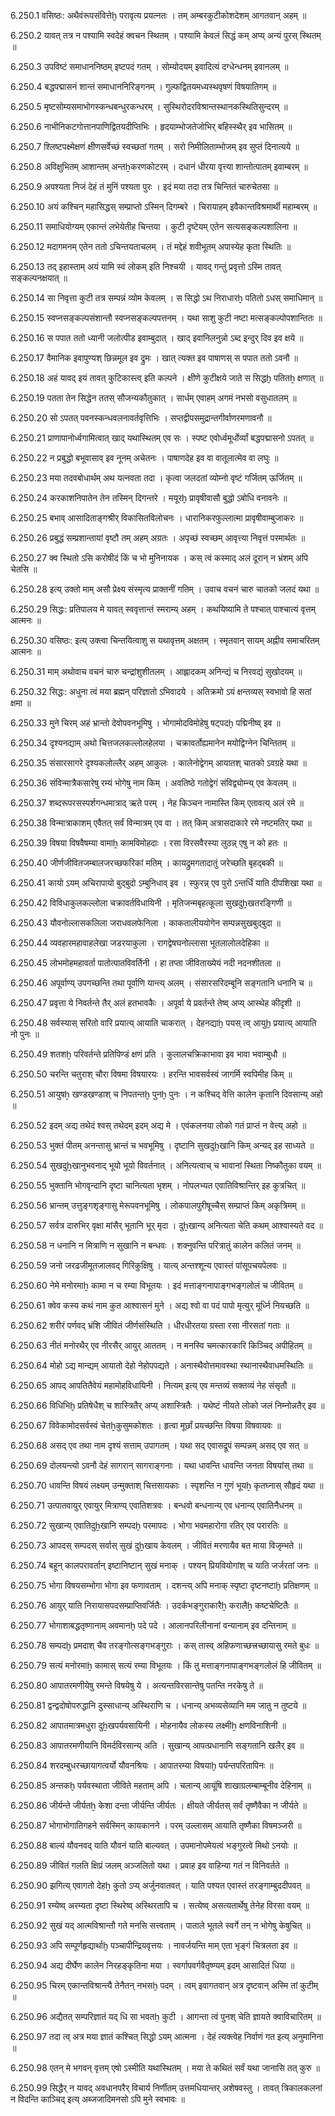 6.250.1
वसिष्ठः:
अथैवंरूपसंवित्तेḫ परावृत्य प्रयत्नतः ।
तम् अम्बरकुटीकोशदेशम् आगतवान् अहम् ॥


6.250.2
यावत् तत्र न पश्यामि स्वदेहं क्वचन स्थितम् ।
पश्यामि केवलं सिद्धं कम् अप्य् अन्यं पुरस् स्थितम् ॥


6.250.3
उपविष्टं समाधाननिष्ठम् इष्टपदं गतम् ।
सोम्योदयम् इवादित्यं दग्धेन्धनम् इवानलम् ॥


6.250.4
बद्धपद्मासनं शान्तं समाधाननिरिङ्गनम् ।
गुल्फद्वितयमध्यस्थवृषणं विषयातिगम् ॥


6.250.5
मृष्टसोम्यसमाभोगस्कन्धबन्धुरकन्धरम् ।
सुस्थिरोदरविश्रान्तस्थानकस्थितिसुन्दरम् ॥


6.250.6
नाभीनिकटगोत्तानपाणिद्वितयदीप्तिभिः ।
हृदयाम्भोजतेजोभिर् बहिस्स्थैर् इव भासितम् ॥


6.250.7
श्लिष्टपक्ष्मेक्षणं क्षीणसर्वेच्छं स्वच्छतां गतम् ।
सरो निमीलिताम्भोजम् इव सुप्तं दिनात्यये ॥


6.250.8
अविक्षुभितम् आशान्तम् अन्तẖकरणकोटरम् ।
दधानं धीरया वृत्त्या शान्तोत्पातम् इवाम्बरम् ॥


6.250.9
अपश्यता निजं देहं तं मुनिं पश्यता पुरः ।
इदं मया तदा तत्र चिन्तितं चारुचेतसा ॥


6.250.10
अयं कश्चिन् महासिद्धस् सम्प्राप्तो ऽस्मिन् दिगम्बरे ।
चिरायाहम् इवैकान्तविश्रमार्थी महाम्बरम् ॥


6.250.11
समाधियोग्यम् एकान्तं लभेयेतीह चिन्तया ।
कुटी दृष्टेयम् एतेन सत्यसङ्कल्पशालिना ॥


6.250.12
मदागमनम् एतेन ततो ऽचिन्तयताचलम् ।
तं मद्देहं शवीभूतम् अपास्येह कृता स्थितिः ॥


6.250.13
तद् इहास्ताम् अयं यामि स्वं लोकम् इति निश्चयी ।
यावद् गन्तुं प्रवृत्तो ऽस्मि तावत् सङ्कल्पनक्षयात् ॥


6.250.14
सा निवृत्ता कुटी तत्र सम्पन्नं व्योम केवलम् ।
स सिद्धो ऽथ निराधारḫ पतितो ऽधस् समाधिमान् ॥


6.250.15
स्वप्नसङ्कल्पसंशान्तौ स्वप्नसङ्कल्पपत्तनम् ।
यथा साशु कुटी नष्टा मत्सङ्कल्पोपशान्तितः ॥


6.250.16
स पपात ततो ध्यानी जलोत्पीड इवाम्बुदात् ।
खाद् इवानिलनुन्नो ऽब्द इन्दुर् दिव इव क्षये ॥


6.250.17
वैमानिक इवापुण्यश् छिन्नमूल इव द्रुमः ।
खात् त्यक्त इव पाषाणस् स पपात ततो ऽवनौ ॥


6.250.18
अहं यावद् इयं तावत् कुटिकास्त्व् इति कल्पने ।
क्षीणे कुटीक्षये जाते स सिद्धḫ पतितẖ क्षणात् ॥


6.250.19
पतता तेन सिद्धेन ततस् सौजन्यकौतुकात् ।
सार्धम् एवाहम् अगमं नभसो वसुधातलम् ॥


6.250.20
सो ऽपतत् पवनस्कन्धवलनावर्तवृत्तिभिः ।
सप्तद्वीपसमुद्रान्तगीर्वाणरमणावनौ ॥


6.250.21
प्राणापानोर्ध्वगामित्वात् खाद् यथास्थितम् एव सः ।
स्पष्ट एवोर्ध्वमूर्धोर्व्यां बद्धपद्मासनो ऽपतत् ॥


6.250.22
न प्रबुद्धो बभूवासाव् इव नूनम् अचेतनः ।
पाषाणदेह इव वा वातूलात्मेव वा लघुः ॥


6.250.23
मया तदवबोधार्थम् अथ यत्नवता तदा ।
कृत्वा जलदतां व्योम्नो वृष्टं गर्जितम् ऊर्जितम् ॥


6.250.24
करकाशनिपातेन तेन तस्मिन् दिगन्तरे ।
मयूरḫ प्रावृषीवासौ बुद्धो ऽबोधि वनावनेः ॥


6.250.25
बभाव् आसादिताङ्गश्रीर् विकासितविलोचनः ।
धारानिकरफुल्लात्मा प्रावृषीवाम्बुजाकरः ॥


6.250.26
प्रबुद्धं सम्प्रशान्तायां वृष्टौ तम् अहम् अग्रतः ।
अपृच्छं स्वच्छम् आवृत्त्या निवृत्तं परमार्थतः ॥


6.250.27
क्व स्थितो ऽसि करोषीदं किं च भो मुनिनायक ।
कस् त्वं कस्माद् अलं दूरान् न भ्रंशम् अपि चेतसि ॥


6.250.28
इत्य् उक्तो माम् असौ प्रेक्ष्य संस्मृत्य प्राक्तनीं गतिम् ।
उवाच वचनं चारु चातको जलदं यथा ॥


6.250.29
सिद्धः:
प्रतिपालय मे यावत् स्ववृत्तान्तं स्मराम्य् अहम् ।
कथयिष्यामि ते पश्चात् पाश्चात्यं वृत्तम् आत्मनः ॥


6.250.30
वसिष्ठः:
इत्य् उक्त्वा चिन्तयित्वाशु स यथावृत्तम् अक्षतम् ।
स्मृतवान् सायम् अह्नीव समाचरितम् आत्मनः ॥


6.250.31
माम् अथोवाच वचनं चारु चन्द्रांशुशीतलम् ।
आह्लादकम् अनिन्द्यं च निरवद्यं सुखोदयम् ॥


6.250.32
सिद्धः:
अधुना त्वं मया ब्रह्मन् परिज्ञातो ऽभिवादये ।
अतिक्रमो ऽयं क्षन्तव्यस् स्वभावो हि सतां क्षमा ॥


6.250.33
मुने चिरम् अहं भ्रान्तो देवोपवनभूमिषु ।
भोगामोदविमोहेषु षट्पदḫ पद्मिनीष्व् इव ॥


6.250.34
दृश्यनद्याम् अथो चित्तजलकल्लोलहेलया ।
चक्रावर्तोह्यमानेन मयोद्विग्नेन चिन्तितम् ॥


6.250.35
संसारसागरे दृश्यकलोल्लैर् अहम् आकुलः ।
कालेनोद्वेगम् आयातश् चातको ऽवग्रहे यथा ॥


6.250.36
संविन्मात्रैकसारेषु रम्यं भोगेषु नाम किम् ।
अवतिष्ठे गतोद्वेगं संविद्व्योम्न्य् एव केवलम् ॥


6.250.37
शब्दरूपरसस्पर्शगन्धमात्राद् ऋते परम् ।
नेह किञ्चन नामास्ति किम् एतावत्य् अलं रमे ॥


6.250.38
विन्मात्राकाशम् एवैतत् सर्वं विन्मात्रम् एव वा ।
तत् किम् अत्रासदाकारे रमे नष्टमतिर् यथा ॥


6.250.39
विषया विषवैषम्या वामाẖ कामविमोहदाः ।
रसा विरसवैरस्या लुठन्न् एषु न को हतः ॥


6.250.40
जीर्णजीवितजम्बालजरच्छफरिकां मतिम् ।
कायद्रुमगतादातुं जरेच्छति बृहद्बकी ॥


6.250.41
कायो ऽयम् अचिरापायो बुद्बुदो ऽम्बुनिधाव् इव ।
स्फुरन्न् एव पुरो ऽन्तर्धिं याति दीपशिखा यथा ॥


6.250.42
विविधाकुलकल्लोला चक्रावर्तविधायिनी ।
मृतिजन्मबृहत्कूला सुखदुẖखतरङ्गिणी ॥


6.250.43
यौवनोल्लासकलिला जराधवलफेनिला ।
काकतालीययोगेन सम्पन्नसुखबुद्बुदा ॥


6.250.44
व्यवहारमहावाहलेखा जडरयाकुला ।
रागद्वेषघनोल्लासा भूतलालोलदेहिका ॥


6.250.45
लोभमोहमहावर्ता पातोत्पातविवर्तिनी ।
हा तप्ता जीविताख्येयं नदी नदनशीतला ॥


6.250.46
अपूर्वाण्य् उपगच्छन्ति तथा पूर्वाणि यान्त्य् अलम् ।
संसारसरिदम्बूनि सङ्गतानि धनानि च ॥


6.250.47
प्रवृत्ता ये निवर्तन्ते तैर् अलं हतभावकैः ।
अपूर्वा ये प्रवर्तन्ते तेष्व् अप्य् आस्थेह कीदृशी ॥


6.250.48
सर्वस्यास् सरितो वारि प्रयात्य् आयाति चाकरात् ।
देहनद्याḫ पयस् त्व् आयुḫ प्रयात्य् आयाति नो पुनः ॥


6.250.49
शतशḫ परिवर्तन्ते प्रतिपिण्डं क्षणं प्रति ।
कुलालचक्रिकाभावा इव भावा भवाम्बुधौ ॥


6.250.50
चरन्ति चतुराश् चौरा विषमा विषयारयः ।
हरन्ति भावसर्वस्वं जागर्मि स्वपिमीह किम् ॥


6.250.51
आयुषẖ खण्डखण्डाश् च निपतन्तḫ पुनḫ पुनः ।
न कश्चिद् वेत्ति कालेन कृतानि दिवसान्य् अहो ॥


6.250.52
इदम् अद्य तथेदं श्वस् तथेदम् इदम् अद्य मे ।
एवंकलनया लोको गतं प्राप्तं न वेत्त्य् अहो ॥


6.250.53
भुक्तं पीतम् अनन्तासु भ्रान्तं च भवभूमिषु ।
दृष्टानि सुखदुẖखानि किम् अन्यद् इह साध्यते ॥


6.250.54
सुखदुẖखानुभवनाद् भूयो भूयो विवर्तनात् ।
अनित्यत्वाच् च भावानां स्थिता निष्कौतुका वयम् ॥


6.250.55
भुक्तानि भोगवृन्दानि दृष्टा चानित्यता भृशम् ।
नोपलभ्यत एवातिविश्रान्तिर् इह कुत्रचित् ॥


6.250.56
भ्रान्तम् उत्तुङ्गशृङ्गासु मेरूपवनभूमिषु ।
लोकपालपुरीषूच्चैस् सम्प्राप्तं किम् अकृत्रिमम् ॥


6.250.57
सर्वत्र दारुभिर् वृक्षा मांसैर् भूतानि भूर् मृदा ।
दुẖखान्य् अनित्यता चेति कथम् आश्वास्यते वद ॥


6.250.58
न धनानि न मित्राणि न सुखानि न बन्धवः ।
शक्नुवन्ति परित्रातुं कालेन कलितं जनम् ॥


6.250.59
जनो जरढजीमूतजालवद् गिरिकुक्षिषु ।
यात्य् अन्तश्शून्य एवास्तं पांसूपचयपेलवः ॥


6.250.60
नेमे मनोरमाẖ कामा न च रम्या विभूतयः ।
इदं मत्ताङ्गनापाङ्गभङ्गलोलं च जीवितम् ॥


6.250.61
क्वेव कस्य कथं नाम कुत आश्वासनं मुने ।
अद्य श्वो वा पदं पापो मृत्युर् मूर्ध्नि नियच्छति ॥


6.250.62
शरीरं पर्णवद् भ्रंशि जीवितं जीर्णसंस्थिति ।
धीरधीरतया ग्रस्ता रसा नीरसतां गताः ॥


6.250.63
नीतं मनोरथैर् एव नीरसैर् आयुर् आततम् ।
न मनस्वि चमत्कारकारि किञ्चिद् अपीहितम् ॥


6.250.64
मोहो ऽद्य मान्द्यम् आयातो देहो नेहोपपद्यते ।
अनास्थैवोत्तमावस्था स्थानास्थैवाधमस्थितिः ॥


6.250.65
आपद् आपतितैवेयं महामोहविधायिनी ।
नित्यम् इत्य् एव मन्तव्यं सक्तव्यं नेह संसृतौ ॥


6.250.66
विधिभिḫ प्रतिषेधैश् च शास्त्रितैर् अप्य् अशास्त्रितैः ।
यथेष्टं नीयते लोको जलं निम्नोन्नतैर् इव ॥


6.250.67
विवेकामोदसर्वस्वं चेतẖकुसुमकोशतः ।
हृत्वा मूर्छां प्रयच्छन्ति विषया विषवायवः ॥


6.250.68
असद् एव तथा नाम दृश्यं सत्ताम् उपागतम् ।
यथा सद् एवासद्रूपं सम्पन्नम् असद् एव सत् ॥


6.250.69
दोलयन्त्यो ऽवनौ देहं सागरान् सागराङ्गनाः ।
यथा धावन्ति धावन्ति जनता विषयांस् तथा ॥


6.250.70
धावन्ति विषयं लक्ष्यम् उन्मुक्ताश् चित्तसायकाः ।
स्पृशन्ति न गुणं भूयẖ कृतघ्नास् सौहृदं यथा ॥


6.250.71
उत्पातवायुर् एवायुर् मित्राण्य् एवातिशत्रवः ।
बन्धवो बन्धनान्य् एव धनान्य् एवातिनैधनम् ॥


6.250.72
सुखान्य् एवातिदुẖखानि सम्पदḫ परमापदः ।
भोगा भवमहारोगा रतिर् एव परारतिः ॥


6.250.73
आपदस् सम्पदस् सर्वास् सुखं दुẖखाय केवलम् ।
जीवितं मरणायैव बत माया विजृम्भते ॥


6.250.74
बहून् कालपरावर्तान् इष्टानिष्टान् सुखं मनाक् ।
पश्यन् प्रियवियोगांश् च याति जर्जरतां जनः ॥


6.250.75
भोगा विषयसम्भोगा भोगा इव फणावताम् ।
दशन्त्य् अपि मनाक् स्पृष्टा दृष्टनष्टाḫ प्रतिक्षणम् ॥


6.250.76
आयुर् याति निरायासपदसम्प्राप्तिवर्जितैः ।
उदर्कभङ्गुराकारैẖ करालैẖ कष्टचेष्टितैः ॥


6.250.77
भोगाशाबद्धतृष्णानाम् अवमानḫ पदे पदे ।
आलानपरिलीनानां वन्यानाम् इव दन्तिनाम् ॥


6.250.78
सम्पदḫ प्रमदाश् चैव तरङ्गोत्सङ्गभङ्गुराः ।
कस् तास्व् अहिफणाच्छत्त्रच्छायासु रमते बुधः ॥


6.250.79
सत्यं मनोरमाẖ कामास् सत्यं रम्या विभूतयः ।
किं तु मत्ताङ्गनापाङ्गभङ्गलोलं हि जीवितम् ॥


6.250.80
आपातरमणीयेषु रमन्ते विषयेषु ये ।
अत्यन्तविरसान्तेषु पतन्ति नरकेषु ते ॥


6.250.81
द्वन्द्वदोषोपरुद्धानि दुस्साधान्य् अस्थिराणि च ।
धनान्य् अभव्यसेव्यानि मम जातु न तुष्टये ॥


6.250.82
आपातमात्रमधुरा दुẖखपर्यवसायिनी ।
मोहनायैव लोकस्य लक्ष्मीẖ क्षणविनाशिनी ॥


6.250.83
आपातरमणीयानि विमर्दविरसान्य् अति ।
सुखान्य् आपत्प्रधानानि सङ्गतानि खलैर् इव ॥


6.250.84
शरदम्बुधरच्छायागत्वर्यो यौवनश्रियः ।
आपातरम्या विषयाḫ पर्यन्तपरितापिनः ॥


6.250.85
अन्तकḫ पर्यवस्थाता जीविते महताम् अपि ।
चलान्य् आयूंषि शाखाग्रलम्बाम्बूनीव देहिनाम् ॥


6.250.86
जीर्यन्ते जीर्यतẖ केशा दन्ता जीर्यन्ति जीर्यतः ।
क्षीयते जीर्यतस् सर्वं तृष्णैवैका न जीर्यते ॥


6.250.87
भोगाभोगातिगहने सर्वस्मिन् कायकानने ।
परम् उल्लासम् आयाति तृष्णैका विषमञ्जरी ॥


6.250.88
बाल्यं यौवनवद् याति यौवनं याति बाल्यवत् ।
उपमानोपमेयत्वं भङ्गुरत्वे मिथो ऽनयोः ॥


6.250.89
जीवितं गलति क्षिप्रं जलम् अञ्जलितो यथा ।
प्रवाह इव वाहिन्या गतं न विनिवर्तते ॥


6.250.90
झगित्य् एवागतो देहẖ कुतो ऽप्य् अर्जुनवातवत् ।
याति पश्यत एवास्तं तरङ्गाम्बुददीपवत् ॥


6.250.91
रम्येष्व् अरम्यता दृष्टा स्थिरेष्व् अस्थिरतापि च ।
सत्येष्व् असत्यतार्थेषु तेनेह विरसा वयम् ॥


6.250.92
सुखं यद् आत्मविश्रान्तौ गते मनसि सत्त्वताम् ।
पाताले भूतले स्वर्गे तन् न भोगेषु केषुचित् ॥


6.250.93
अपि सम्पूर्णहृद्यार्थाḫ पञ्चापीन्द्रियवृत्तयः ।
नावर्जयन्ति माम् एता भृङ्गं चित्रलता इव ॥


6.250.94
अद्य दीर्घेण कालेन निरहङ्कृतिना मया ।
स्वर्गापवर्गवैतृष्ण्यम् इदम् आसादितं धिया ॥


6.250.95
चिरम् एकान्तविश्रान्त्यै तेनैतन् नभसḫ पदम् ।
त्वम् इवागतवान् अत्र दृष्टवान् अस्मि तां कुटीम् ॥


6.250.96
अद्यैतत् सम्परिज्ञातं यद् धि सा भवतẖ कुटी ।
आगन्ता त्वं पुनश् चेति ज्ञायते क्वाविचारितम् ॥


6.250.97
तदा त्व् अत्र मया ज्ञातं कश्चित् सिद्धो ऽयम् आत्मना ।
देहं त्यक्त्वेह निर्वाणं गत इत्य् अनुमानिना ॥


6.250.98
एतन् मे भगवन् वृत्तम् एषो ऽस्मीति यथास्थितम् ।
मया ते कथितं सर्वं यथा जानासि तत् कुरु ॥


6.250.99
सिद्धैर् न यावद् अवधानपरैर् विचार्य निर्णीतम् उत्तमधियान्तर् अशेषवस्तु ।
तावत् त्रिकालकलनां न विदन्ति काञ्चिद् इत्य् अब्जजादिमनसो ऽपि मुने स्वभावः ॥


